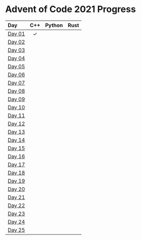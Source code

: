 
# Advent of Code 2021 Progress

| Day             | C++ | Python | Rust |
|:----------------|:---:|:------:|:----:|
| [Day 01](01day) |  ✓  |        |      |
| [Day 02](02day) |     |        |      |
| [Day 03](03day) |     |        |      |
| [Day 04](04day) |     |        |      |
| [Day 05](05day) |     |        |      |
| [Day 06](06day) |     |        |      |
| [Day 07](07day) |     |        |      |
| [Day 08](08day) |     |        |      |
| [Day 09](09day) |     |        |      |
| [Day 10](10day) |     |        |      |
| [Day 11](11day) |     |        |      |
| [Day 12](12day) |     |        |      |
| [Day 13](13day) |     |        |      |
| [Day 14](14day) |     |        |      |
| [Day 15](15day) |     |        |      |
| [Day 16](16day) |     |        |      |
| [Day 17](17day) |     |        |      |
| [Day 18](18day) |     |        |      |
| [Day 19](19day) |     |        |      |
| [Day 20](20day) |     |        |      |
| [Day 21](21day) |     |        |      |
| [Day 22](22day) |     |        |      |
| [Day 23](23day) |     |        |      |
| [Day 24](24day) |     |        |      |
| [Day 25](25day) |     |        |      |

